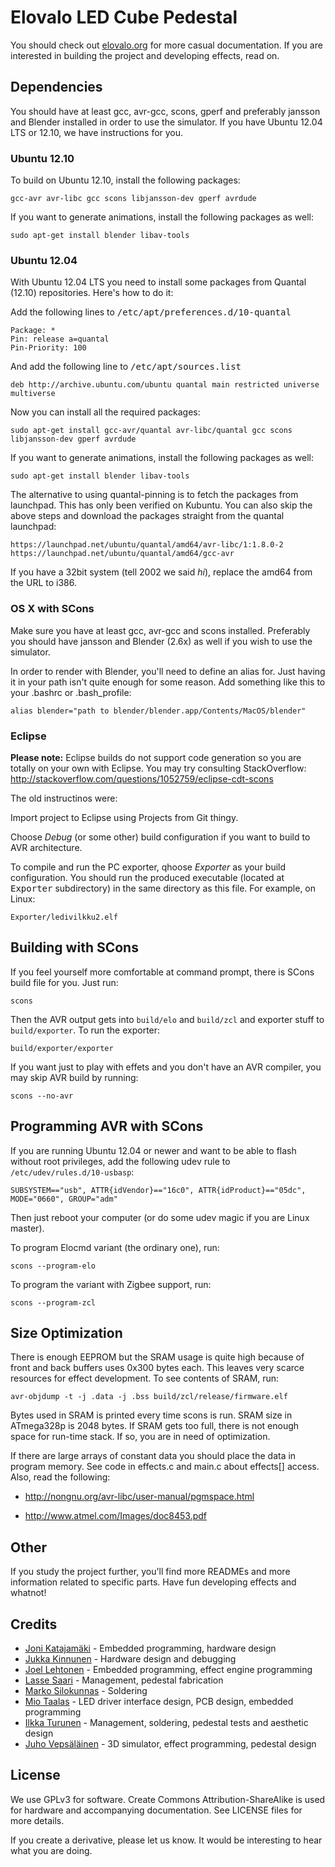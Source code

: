 <!-- -*- mode: markdown; coding: utf-8 -*- -->

# Elovalo LED Cube Pedestal

You should check out [elovalo.org](http://elovalo.org/) for more casual documentation. If you are interested in building the project and developing effects, read on.

## Dependencies

You should have at least gcc, avr-gcc, scons, gperf and preferably
jansson and Blender installed in order to use the simulator. If you
have Ubuntu 12.04 LTS or 12.10, we have instructions for you.

### Ubuntu 12.10

To build on Ubuntu 12.10, install the following packages:

    gcc-avr avr-libc gcc scons libjansson-dev gperf avrdude

If you want to generate animations, install the following packages as well:

    sudo apt-get install blender libav-tools

### Ubuntu 12.04

With Ubuntu 12.04 LTS you need to install some packages from Quantal (12.10)
repositories. Here's how to do it:

Add the following lines to <tt>/etc/apt/preferences.d/10-quantal</tt>

    Package: *
    Pin: release a=quantal
    Pin-Priority: 100

And add the following line to <tt>/etc/apt/sources.list</tt>

    deb http://archive.ubuntu.com/ubuntu quantal main restricted universe multiverse

Now you can install all the required packages:

    sudo apt-get install gcc-avr/quantal avr-libc/quantal gcc scons libjansson-dev gperf avrdude

If you want to generate animations, install the following packages as well:

    sudo apt-get install blender libav-tools

The alternative to using quantal-pinning is to fetch the packages from
launchpad. This has only been verified on Kubuntu. You can also skip
the above steps and download the packages straight from the quantal
launchpad:
	
	https://launchpad.net/ubuntu/quantal/amd64/avr-libc/1:1.8.0-2
	https://launchpad.net/ubuntu/quantal/amd64/gcc-avr

If you have a 32bit system (tell 2002 we said *hi*), replace the amd64
from the URL to i386.

### OS X with SCons

Make sure you have at least gcc, avr-gcc and scons
installed. Preferably you should have jansson and Blender (2.6x) as
well if you wish to use the simulator.

In order to render with Blender, you'll need to define an alias
for. Just having it in your path isn't quite enough for some
reason. Add something like this to your .bashrc or .bash\_profile:

    alias blender="path to blender/blender.app/Contents/MacOS/blender"

### Eclipse 

**Please note:** Eclipse builds do not support code generation so you
are totally on your own with Eclipse. You may try consulting
StackOverflow:
http://stackoverflow.com/questions/1052759/eclipse-cdt-scons

The old instructinos were:

Import project to Eclipse using Projects from Git thingy.

Choose *Debug* (or some other) build configuration if you want to
build to AVR architecture.

To compile and run the PC exporter, qhoose *Exporter* as your build
configuration. You should run the produced executable (located at
<tt>Exporter</tt> subdirectory) in the same directory as this
file. For example, on Linux:

    Exporter/ledivilkku2.elf

## Building with SCons

If you feel yourself more comfortable at command prompt, there is
SCons build file for you. Just run:

    scons

Then the AVR output gets into `build/elo` and `build/zcl` and exporter
stuff to `build/exporter`. To run the exporter:

    build/exporter/exporter

If you want just to play with effets and you don't have an AVR compiler,
you may skip AVR build by running:

    scons --no-avr

## Programming AVR with SCons

If you are running Ubuntu 12.04 or newer and want to be able to flash without
root privileges, add the following udev rule to `/etc/udev/rules.d/10-usbasp`:

    SUBSYSTEM=="usb", ATTR{idVendor}=="16c0", ATTR{idProduct}=="05dc", MODE="0660", GROUP="adm"

Then just reboot your computer (or do some udev magic if you are Linux master).

To program Elocmd variant (the ordinary one), run:

    scons --program-elo
	
To program the variant with Zigbee support, run:

    scons --program-zcl

## Size Optimization

There is enough EEPROM but the SRAM usage is quite high because of
front and back buffers uses 0x300 bytes each. This leaves very scarce
resources for effect development. To see contents of SRAM, run:

    avr-objdump -t -j .data -j .bss build/zcl/release/firmware.elf

Bytes used in SRAM is printed every time scons is run. SRAM size in
ATmega328p is 2048 bytes. If SRAM gets too full, there is not enough
space for run-time stack. If so, you are in need of optimization.

If there are large arrays of constant data you should place the data
in program memory. See code in effects.c and main.c about effects[]
access. Also, read the following:

- http://nongnu.org/avr-libc/user-manual/pgmspace.html

- http://www.atmel.com/Images/doc8453.pdf

## Other

If you study the project further, you'll find more READMEs and more information related to specific parts. Have fun developing effects and whatnot!

## Credits

* [Joni Katajamäki](https://github.com/katis) - Embedded programming, hardware design 
* [Jukka Kinnunen](https://github.com/resutoor) - Hardware design and debugging
* [Joel Lehtonen](https://github.com/Zouppen/) - Embedded programming, effect engine programming
* [Lasse Saari](https://github.com/lassesaari) - Management, pedestal fabrication
* [Marko Silokunnas](https://github.com/marant) - Soldering
* [Mio Taalas](https://github.com/mtaalas/) - LED driver interface design, PCB design,
  embedded programming
* [Ilkka Turunen](https://github.com/ile2/) - Management, soldering, pedestal
  tests and aesthetic design
* [Juho Vepsäläinen](https://github.com/bebraw/) - 3D simulator, effect programming, pedestal
  design

## License

We use GPLv3 for software. Create Commons Attribution-ShareAlike is used for hardware and accompanying documentation. See LICENSE files for more details.

If you create a derivative, please let us know. It would be interesting to hear what you are doing.
